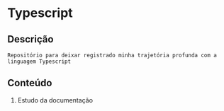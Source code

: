 # Typescript

## Descrição

    Repositório para deixar registrado minha trajetória profunda com a linguagem Typescript

## Conteúdo

1. Estudo da documentação